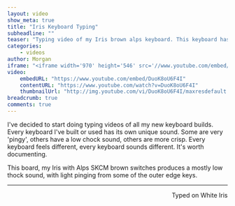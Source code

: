 ```yaml
---
layout: video
show_meta: true
title: "Iris Keyboard Typing"
subheadline: ""
teaser: "Typing video of my Iris brown alps keyboard. This keyboard has a very 'thock' sound with light ping from some outer edge keys."
categories:
    - videos
author: Morgan
iframe: "<iframe width='970' height='546' src='//www.youtube.com/embed/DuoK8oU6F4I' frameborder='0' allowfullscreen></iframe>"
video:
    embedURL: "https://www.youtube.com/embed/DuoK8oU6F4I"
    contentURL: "https://www.youtube.com/watch?v=DuoK8oU6F4I"
    thumbnailUrl: "http://img.youtube.com/vi/DuoK8oU6F4I/maxresdefault.jpg"
breadcrumb: true
comments: true
---
```


I've decided to start doing typing videos of all my new keyboard builds. Every keyboard I've built or used has its own unique sound. Some are very 'pingy', others have a low chock sound, others are more crisp. Every keyboard feels different, every keyboard sounds different. It's worth documenting.

This board, my Iris with Alps SKCM brown switches produces a mostly low thock sound, with light pinging from some of the outer edge keys.

---
<p align="right">Typed on White Iris</p>
